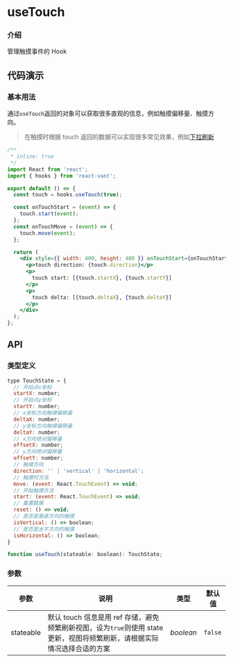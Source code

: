 # useTouch

### 介绍

管理触摸事件的 Hook

## 代码演示

### 基本用法

通过`useTouch`返回的对象可以获取很多直观的信息，例如触摸偏移量、触摸方向。

> 在触摸时根据 touch 返回的数据可以实现很多常见效果，例如[下拉刷新](https://github.com/3lang3/react-vant/blob/main/packages/react-vant/src/pull-refresh/PullRefresh.tsx#L145-L168)

```jsx
/**
 * inline: true
 */
import React from 'react';
import { hooks } from 'react-vant';

export default () => {
  const touch = hooks.useTouch(true);

  const onTouchStart = (event) => {
    touch.start(event);
  };
  const onTouchMove = (event) => {
    touch.move(event);
  };

  return (
    <div style={{ width: 400, height: 400 }} onTouchStart={onTouchStart} onTouchMove={onTouchMove}>
      <p>touch direction: {touch.direction}</p>
      <p>
        touch start: [{touch.startX}, {touch.startY}]
      </p>
      <p>
        touch delta: [{touch.deltaX}, {touch.deltaY}]
      </p>
    </div>
  );
};
```

## API

### 类型定义

```js
type TouchState = {
  // 开始点x坐标
  startX: number;
  // 开始点y坐标
  startY: number;
  // x坐标方向触摸偏移量
  deltaX: number;
  // y坐标方向触摸偏移量
  deltaY: number;
  // x方向绝对偏移量
  offsetX: number;
  // y方向绝对偏移量
  offsetY: number;
  // 触摸方向
  direction: '' | 'vertical' | 'horizontal';
  // 触摸时方法
  move: (event: React.TouchEvent) => void;
  // 开始触摸方法
  start: (event: React.TouchEvent) => void;
  // 重置数据
  reset: () => void;
  // 是否是垂直方向的触摸
  isVertical: () => boolean;
  // 是否是水平方向的触摸
  isHorizontal: () => boolean;
}

function useTouch(stateable: boolean): TouchState;
```

### 参数

| 参数 | 说明 | 类型 | 默认值 |
| --- | --- | --- | --- |
| stateable | 默认 touch 信息是用 ref 存储，避免频繁刷新视图，设为`true`则使用 state 更新，视图将频繁刷新，请根据实际情况选择合适的方案 | _boolean_ | `false` |
